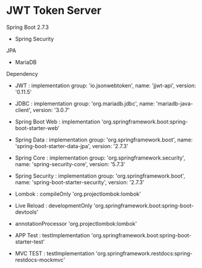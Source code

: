 # JWT Token Server
Spring Boot 2.7.3
- Spring Security 

JPA 
- MariaDB

Dependency
- JWT : implementation group: 'io.jsonwebtoken', name: 'jjwt-api', version: '0.11.5'        
- JDBC : implementation group: 'org.mariadb.jdbc', name: 'mariadb-java-client', version: '3.0.7'       

- Spring Boot Web : implementation 'org.springframework.boot:spring-boot-starter-web'
- Spring Data : implementation group: 'org.springframework.boot', name: 'spring-boot-starter-data-jpa', version: '2.7.3'
- Spring Core : implementation group: 'org.springframework.security', name: 'spring-security-core', version: '5.7.3'
- Spring Security : implementation group: 'org.springframework.boot', name: 'spring-boot-starter-security', version: '2.7.3'


- Lombok : compileOnly 'org.projectlombok:lombok'
- Live Reload : developmentOnly 'org.springframework.boot:spring-boot-devtools'
- annotationProcessor 'org.projectlombok:lombok'

- APP Test : testImplementation 'org.springframework.boot:spring-boot-starter-test'
- MVC TEST : testImplementation 'org.springframework.restdocs:spring-restdocs-mockmvc'



